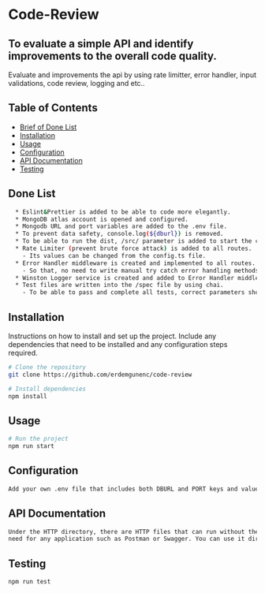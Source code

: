 # Code-Review


## To evaluate a simple API and identify improvements to the overall code quality.


Evaluate and improvements the api by using rate limitter, error handler, input validations, code review, logging and etc..


## Table of Contents

- [Brief of Done List](#DoneList)
- [Installation](#installation)
- [Usage](#usage)
- [Configuration](#configuration)
- [API Documentation](#api-documentation)
- [Testing](#testing)


## Done List
```bash
  * Eslint&Prettier is added to be able to code more elegantly.
  * MongoDB atlas account is opened and configured.
  * Mongodb URL and port variables are added to the .env file.
  * To prevent data safety, console.log(${dburl}) is removed.
  * To be able to run the dist, /src/ parameter is added to start the command at package json.
  * Rate Limiter (prevent brute force attack) is added to all routes.
    - Its values can be changed from the config.ts file.
  * Error Handler middleware is created and implemented to all routes.
    - So that, no need to write manual try catch error handling methods.
  * Winston Logger service is created and added to Error Handler middleware.
  * Test files are written into the /spec file by using chai. 
    - To be able to pass and complete all tests, correct parameters should be supplied.
```

## Installation

Instructions on how to install and set up the project. Include any dependencies that need to be installed and any configuration steps required.

```bash
# Clone the repository
git clone https://github.com/erdemgunenc/code-review

# Install dependencies
npm install
```
## Usage

```bash
# Run the project
npm run start
```
## Configuration
```bash
Add your own .env file that includes both DBURL and PORT keys and values.
```

## API Documentation
```bash
Under the HTTP directory, there are HTTP files that can run without the 
need for any application such as Postman or Swagger. You can use it directly.
```

## Testing
```bash
npm run test
```